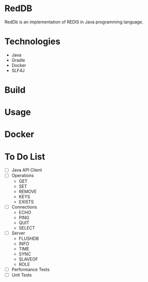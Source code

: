 # RedDB
RedDb is an implementation of REDIS in Java programming language.

# Technologies
- Java
- Gradle
- Docker
- SLF4J

# Build

# Usage

# Docker

# To Do List
- [ ]  Java API Client
- [ ]  Operations
    - GET
    - SET
    - REMOVE
    - KEYS
    - EXISTS
- [ ]  Connections
    - ECHO
    - PING
    - QUIT
    - SELECT
- [ ]  Server
    - FLUSHDB
    - INFO
    - TIME
    - SYNC
    - SLAVEOF
    - ROLE
- [ ]  Performance Tests
- [ ]  Unit Tests
